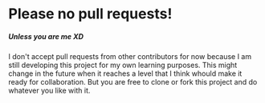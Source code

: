 # Please no pull requests!
##### Unless you are me XD
I don't accept pull requests from other contributors for now because I am still developing this project for my own learning purposes. This might change in the future when it reaches a level that I think whould make it ready for collaboration. But you are free to clone or fork this project and do whatever you like with it.